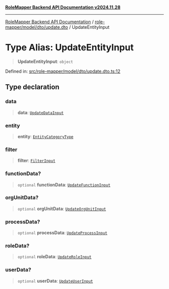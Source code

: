 [**RoleMapper Backend API Documentation v2024.11.28**](../../../../../README.md)

***

[RoleMapper Backend API Documentation](../../../../../modules.md) / [role-mapper/model/dto/update.dto](../README.md) / UpdateEntityInput

# Type Alias: UpdateEntityInput

> **UpdateEntityInput**: `object`

Defined in: [src/role-mapper/model/dto/update.dto.ts:12](https://github.com/FlowCraft-AG/RoleMapper/blob/3cef41945a7433078df8de15ae023cbf018d74ba/backend/src/role-mapper/model/dto/update.dto.ts#L12)

## Type declaration

### data

> **data**: [`UpdateDataInput`](../../../input/update.input/type-aliases/UpdateDataInput.md)

### entity

> **entity**: [`EntityCategoryType`](../../../entity/entities.entity/type-aliases/EntityCategoryType.md)

### filter

> **filter**: [`FilterInput`](../../../input/filter.input/type-aliases/FilterInput.md)

### functionData?

> `optional` **functionData**: [`UpdateFunctionInput`](../../../input/update.input/type-aliases/UpdateFunctionInput.md)

### orgUnitData?

> `optional` **orgUnitData**: [`UpdateOrgUnitInput`](../../../input/update.input/type-aliases/UpdateOrgUnitInput.md)

### processData?

> `optional` **processData**: [`UpdateProcessInput`](../../../input/update.input/type-aliases/UpdateProcessInput.md)

### roleData?

> `optional` **roleData**: [`UpdateRoleInput`](../../../input/update.input/type-aliases/UpdateRoleInput.md)

### userData?

> `optional` **userData**: [`UpdateUserInput`](../../../input/update.input/type-aliases/UpdateUserInput.md)
